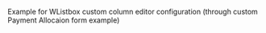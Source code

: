Example for WListbox custom column editor configuration (through custom Payment Allocaion form example)
